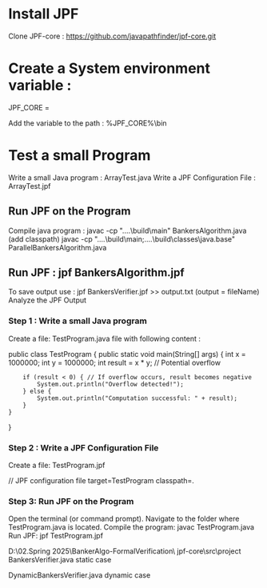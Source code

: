 

# Install JPF

Clone JPF-core : https://github.com/javapathfinder/jpf-core.git 

# Create a System environment variable : 
JPF_CORE  = <path-to-jpf-core>

Add the variable to the path : %JPF_CORE%\bin 

# Test a small Program

Write a small Java program : ArrayTest.java
Write a JPF Configuration File : ArrayTest.jpf
## Run JPF on the Program
Compile java program : 
javac -cp "..\..\build\main" BankersAlgorithm.java (add classpath)
javac -cp "..\..\build\main;..\..\build\classes\java.base" ParallelBankersAlgorithm.java 


## Run JPF : jpf BankersAlgorithm.jpf 
To save output use : jpf BankersVerifier.jpf >> output.txt  (output = fileName)
Analyze the JPF Output 

### Step 1 : Write a small Java program

Create a file: TestProgram.java file with following content : 

public class TestProgram {
    public static void main(String[] args) {
        int x = 1000000;
        int y = 1000000;
        int result = x * y;  // Potential overflow


        if (result < 0) { // If overflow occurs, result becomes negative
            System.out.println("Overflow detected!");
        } else {
            System.out.println("Computation successful: " + result);
        }
    }
}


###  Step 2 : Write a JPF Configuration File
Create a file: TestProgram.jpf 

// JPF configuration file
target=TestProgram
classpath=.

### Step 3: Run JPF on the Program
Open the terminal (or command prompt).
Navigate to the folder where TestProgram.java is located.
Compile the program: javac TestProgram.java  
Run JPF: jpf TestProgram.jpf 

D:\02.Spring 2025\BankerAlgo-FormalVerification\ jpf-core\src\project
BankersVerifier.java static case

DynamicBankersVerifier.java dynamic case
